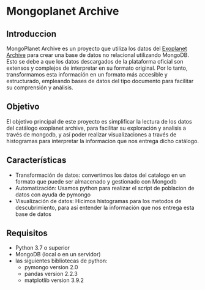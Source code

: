 # Mongoplanet Archive
## Introduccion

MongoPlanet Archive es un proyecto que utiliza los datos del [Exoplanet Archive](https://exoplanetarchive.ipac.caltech.edu) para crear una base de datos no relacional utilizando MongoDB. Esto se debe a que los datos descargados de la plataforma oficial son extensos y complejos de interpretar en su formato original. Por lo tanto, transformamos esta información en un formato más accesible y estructurado, empleando bases de datos del tipo documento para facilitar su comprensión y análisis.

## Objetivo

El objetivo principal de este proyecto es simplificar la lectura de los datos del catálogo exoplanet archive, para facilitar su exploración y analisis a través de mongodb, y así poder realizar visualizaciones a través de histogramas para interpretar la informacion que nos entrega dicho catálogo.

## Características

- Transformación de datos: convertimos los datos del catalogo en un formato que puede ser almacenado y gestionado con Mongodb
- Automatización: Usamos python para realizar el script de poblacion de datos con ayuda de pymongo
- Visualización de datos: Hicimos histogramas para los metodos de descubrimiento, para así entender la información que nos entrega esta base de datos

## Requisitos

- Python 3.7 o superior
- MongoDB (local o en un servidor)
- las siguientes bibliotecas de python:
  - pymongo version 2.0
  - pandas version 2.2.3
  - matplotlib version 3.9.2

